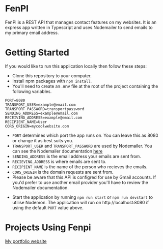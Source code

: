 # FenPI

FenPI is a REST API that manages contact features on my websites. It is an express app written in Typescript and uses Nodemailer to send emails to my primary email address. 

# Getting Started

If you would like to run this application locally then follow these steps:

* Clone this repository to your computer.
* Install npm packages with `npm install`.
* You'll need to create an .env file at the root of the project containing the following variables. 
```
PORT=8080
TRANSPORT_USER=example@email.com
TRANSPORT_PASSWORD=transportpassword
SENDING_ADDRESS=example@email.com
RECEIVING_ADDRESS=example@email.com
RECIPIENT_NAME=User
CORS_ORIGIN=mycoolwebsite.com
```
- `PORT` determines which port the app runs on. You can leave this as 8080 or change it as best suits you.
- `TRANSPORT_USER` and `TRANSPORT_PASSWORD` are used by Nodemailer. You can see the Nodemailer documentation [here](https://nodemailer.com/about/)
- `SENDING_ADDRESS` is the email address your emails are sent from.
- `RECIEVING_ADDRESS` is where emails are sent to.
- `RECIPIENT_NAME` is the name of the person who recieves the emails.
- `CORS_ORIGIN` is the domain requests are sent from.
- Please be aware that this API is configred for use by Gmail accounts. If you'd prefer to use another email provider you'll have to review the Nodemailer documentation. 
* Start the application by running `npm run start` or `npm run devstart` to utilise Nodemon. The application will run on http://localhost:8080 if using the default `PORT` value above. 

# Projects Using Fenpi

[My portfolio website](https://github.com/Fenroe/portfolio)